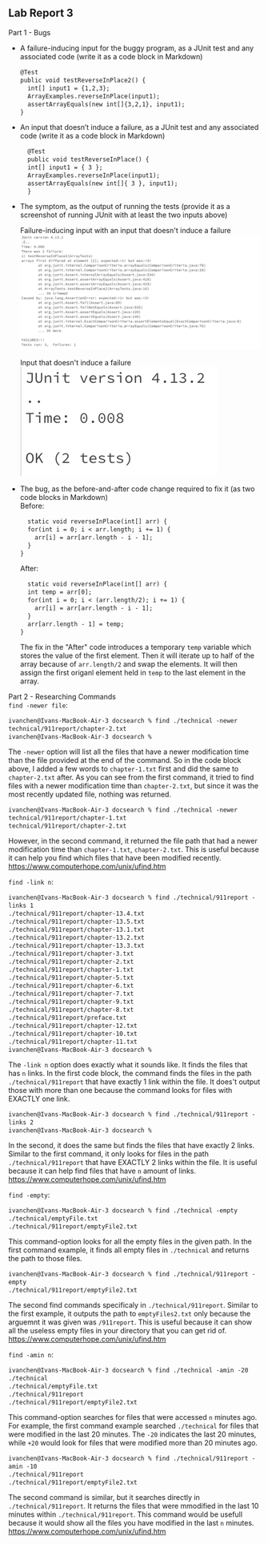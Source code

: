 **Lab Report 3**
---
Part 1 - Bugs  
* A failure-inducing input for the buggy program, as a JUnit test and any associated code (write it as a code block in Markdown)
  ```
  @Test
  public void testReverseInPlace2() {
    int[] input1 = {1,2,3};
    ArrayExamples.reverseInPlace(input1);
    assertArrayEquals(new int[]{3,2,1}, input1);
  }
  ```  
* An input that doesn’t induce a failure, as a JUnit test and any associated code (write it as a code block in Markdown)
  ```
    @Test 
	public void testReverseInPlace() {
    int[] input1 = { 3 };
    ArrayExamples.reverseInPlace(input1);
    assertArrayEquals(new int[]{ 3 }, input1);
	}
  ```  
* The symptom, as the output of running the tests (provide it as a screenshot of running JUnit with at least the two inputs above)
  
  Failure-inducing input with an input that doesn't induce a failure  
  ![Image](failureInducingInput.png)

  Input that doesn't induce a failure  
  ![Image](noFailure.png)

* The bug, as the before-and-after code change required to fix it (as two code blocks in Markdown)  
  Before:
  ```
    static void reverseInPlace(int[] arr) {
    for(int i = 0; i < arr.length; i += 1) {
      arr[i] = arr[arr.length - i - 1];
    }
  }
  ```
  After:
  ```
    static void reverseInPlace(int[] arr) {
    int temp = arr[0];
    for(int i = 0; i < (arr.length/2); i += 1) {
      arr[i] = arr[arr.length - i - 1];
    }
    arr[arr.length - 1] = temp;
  }
  ```
  The fix in the "After" code introduces a temporary `temp` variable which stores the value of the first element. Then it will iterate up to half of the array because of `arr.length/2` and swap the elements. It will then assign the first origanl element held in `temp` to the last element in the array.

Part 2 - Researching Commands  
`find -newer file`: 
```
ivanchen@Ivans-MacBook-Air-3 docsearch % find ./technical -newer technical/911report/chapter-2.txt
ivanchen@Ivans-MacBook-Air-3 docsearch %
```
The `-newer` option will list all the files that have a newer modification time than the file provided at the end of the command. So in the code block above, I added a few words to `chapter-1.txt` first and did the same to `chapter-2.txt` after. As you can see from the first command, it tried to find files with a newer modification time than `chapter-2.txt`, but since it was the most recently updated file, nothing was returned.
```
ivanchen@Ivans-MacBook-Air-3 docsearch % find ./technical -newer technical/911report/chapter-1.txt
technical/911report/chapter-2.txt
```  
However, in the second command, it returned the file path that had a newer modification time than `chapter-1.txt`, `chapter-2.txt`. This is useful because it can help you find which files that have been modified recently.    
https://www.computerhope.com/unix/ufind.htm  

`find -link n`:  
```
ivanchen@Ivans-MacBook-Air-3 docsearch % find ./technical/911report -links 1
./technical/911report/chapter-13.4.txt
./technical/911report/chapter-13.5.txt
./technical/911report/chapter-13.1.txt
./technical/911report/chapter-13.2.txt
./technical/911report/chapter-13.3.txt
./technical/911report/chapter-3.txt
./technical/911report/chapter-2.txt
./technical/911report/chapter-1.txt
./technical/911report/chapter-5.txt
./technical/911report/chapter-6.txt
./technical/911report/chapter-7.txt
./technical/911report/chapter-9.txt
./technical/911report/chapter-8.txt
./technical/911report/preface.txt
./technical/911report/chapter-12.txt
./technical/911report/chapter-10.txt
./technical/911report/chapter-11.txt
ivanchen@Ivans-MacBook-Air-3 docsearch %
```  
The `-link n` option does exactly what it sounds like. It finds the files that has `n` links. In the first code block, the command finds the files in the path `./technical/911report` that have exactly 1 link within the file. It does't output those with more than one because the command looks for files with EXACTLY one link. 
```
ivanchen@Ivans-MacBook-Air-3 docsearch % find ./technical/911report -links 2
ivanchen@Ivans-MacBook-Air-3 docsearch % 
```
 In the second, it does the same but finds the files that have exactly 2 links. Similar to the first command, it only looks for files in the path `./technical/911report` that have EXACTLY 2 links within the file. It is useful because it can help find files that have `n` amount of links.  
https://www.computerhope.com/unix/ufind.htm  

`find -empty`:  
```
ivanchen@Ivans-MacBook-Air-3 docsearch % find ./technical -empty
./technical/emptyFile.txt
./technical/911report/emptyFile2.txt
```  
This command-option looks for all the empty files in the given path. In the first command example, it finds all empty files in `./technical` and returns the path to those files.
```
ivanchen@Ivans-MacBook-Air-3 docsearch % find ./technical/911report -empty
./technical/911report/emptyFile2.txt
```
 The second find commands specificaly in `./technical/911report`. Similar to the first example, it outputs the path to `emptyFiles2.txt` only because the arguemnt it was given was `/911report`. This is useful because it can show all the useless empty files in your directory that you can get rid of.  
https://www.computerhope.com/unix/ufind.htm  

`find -amin n`:  
```
ivanchen@Ivans-MacBook-Air-3 docsearch % find ./technical -amin -20
./technical
./technical/emptyFile.txt
./technical/911report
./technical/911report/emptyFile2.txt
```
This command-option searches for files that were accessed `n` minutes ago. For example, the first command example searched `./technical` for files that were modified in the last 20 minutes. The `-20` indicates the last 20 minutes, while `+20` would look for files that were modified more than 20 minutes ago.
```
ivanchen@Ivans-MacBook-Air-3 docsearch % find ./technical/911report -amin -10
./technical/911report
./technical/911report/emptyFile2.txt
```
 The second command is similar, but it searches directly in `./technical/911report`. It returns the files that were mmodified in the last 10 minutes within `./technical/911report`. This command would be usefull because it would show all the files you have modified in the last `n` minutes.  
https://www.computerhope.com/unix/ufind.htm
